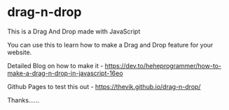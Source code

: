 # drag-n-drop
This is a Drag And Drop made with JavaScript

You can use this to learn how to make a Drag and Drop feature for your website.

Detailed Blog on how to make it - https://dev.to/heheprogrammer/how-to-make-a-drag-n-drop-in-javascript-16eo

Github Pages to test this out - https://thevik.github.io/drag-n-drop/

Thanks......
